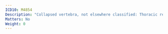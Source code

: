 ```yaml
---
ICD10: M4854
Description: "Collapsed vertebra, not elsewhere classified: Thoracic region"
Matters: No
Weight: 0
---
```



